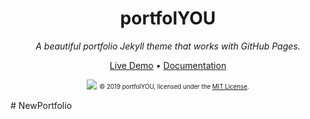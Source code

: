 <div align="center">
  <h1>portfolYOU</h1>
  <i>A beautiful portfolio Jekyll theme that works with GitHub Pages.</i>

  <a href="https://YoussefRaafatNasry.github.io/portfolYOU/">Live Demo</a>
  •
  <a href="https://YoussefRaafatNasry.github.io/portfolYOU/docs/">Documentation</a>

  <a href="https://YoussefRaafatNasry.github.io/portfolYOU"><img src="screenshot.gif"></a>
  <sub><sup>© 2019 portfolYOU, licensed under the <a href="./LICENSE">MIT License</a>.</sup></sub>
</div>
# NewPortfolio

